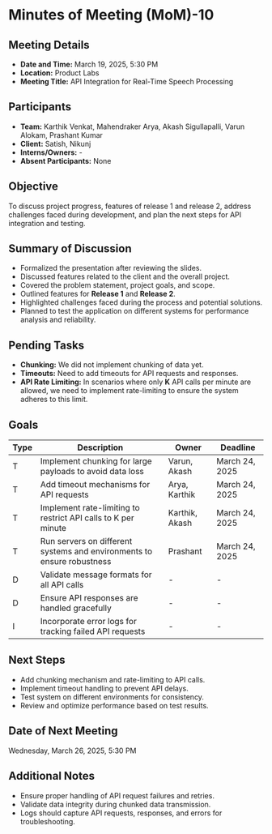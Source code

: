# Minutes of Meeting (MoM)-10

## Meeting Details
- **Date and Time:** March 19, 2025, 5:30 PM
- **Location:** Product Labs
- **Meeting Title:** API Integration for Real-Time Speech Processing

## Participants
- **Team:** Karthik Venkat, Mahendraker Arya, Akash Sigullapalli, Varun Alokam, Prashant Kumar
- **Client:** Satish, Nikunj
- **Interns/Owners:** -
- **Absent Participants:** None

## Objective
To discuss project progress, features of release 1 and release 2, address challenges faced during development, and plan the next steps for API integration and testing.

## Summary of Discussion
- Formalized the presentation after reviewing the slides.
- Discussed features related to the client and the overall project.
- Covered the problem statement, project goals, and scope.
- Outlined features for **Release 1** and **Release 2**.
- Highlighted challenges faced during the process and potential solutions.
- Planned to test the application on different systems for performance analysis and reliability.

## Pending Tasks
- **Chunking:** We did not implement chunking of data yet.
- **Timeouts:** Need to add timeouts for API requests and responses.
- **API Rate Limiting:** In scenarios where only **K** API calls per minute are allowed, we need to implement rate-limiting to ensure the system adheres to this limit.

## Goals
| Type | Description | Owner | Deadline |
|------|-------------|--------|----------|
| T | Implement chunking for large payloads to avoid data loss | Varun, Akash | March 24, 2025 |
| T | Add timeout mechanisms for API requests | Arya, Karthik | March 24, 2025 |
| T | Implement rate-limiting to restrict API calls to K per minute | Karthik, Akash | March 24, 2025 |
| T | Run servers on different systems and environments to ensure robustness | Prashant | March 24, 2025 |
| D | Validate message formats for all API calls | - | - |
| D | Ensure API responses are handled gracefully | - | - |
| I | Incorporate error logs for tracking failed API requests | - | - |

## Next Steps
- Add chunking mechanism and rate-limiting to API calls.
- Implement timeout handling to prevent API delays.
- Test system on different environments for consistency.
- Review and optimize performance based on test results.

## Date of Next Meeting
Wednesday, March 26, 2025, 5:30 PM

## Additional Notes
- Ensure proper handling of API request failures and retries.
- Validate data integrity during chunked data transmission.
- Logs should capture API requests, responses, and errors for troubleshooting.
